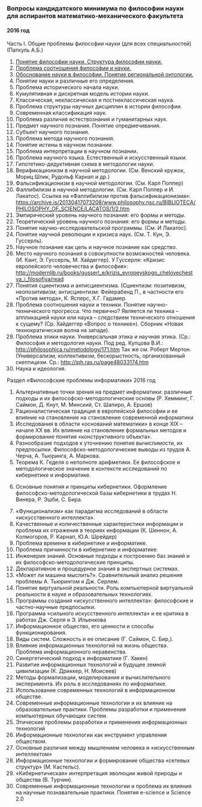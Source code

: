 ### Вопросы кандидатского минимума по философии науки для аспирантов математико-механического факультета

#### 2016 год

Часть I. Общие проблемы философии науки (для всех специальностей) (Паткуль А.Б.)

1. [Понятие философии науки. Структура философии науки.](q1.1_intros.md)
2. [Проблема соотношения философии и науки.](q1.2_corresp.md)
3. [Обоснование науки в философии. Понятие региональной онтологии.](q1.3_foundation.md)
4. Понятие науки и различные его определения.
5. Проблема исторического начала науки.
6. Кумулятивная и дискретная модель истории науки.
7. Классическая, неклассическая и постнеклассическая наука.
8. Проблема структуры научных дисциплин в истории философии.
9. Современная классификация наук.
10. Проблема различия естествознания и гуманитарных наук.
11. Предмет научного познания. Понятие опредмечивания.
12. Субъект научного познания.
13. Проблема метода научного познания.
14. Понятие истины в научном познании.
15. Проблема интерпретации в научном познании.
16. Проблема научного языка. Естественный и искусственный языки.
17. Гипотетико-дедуктивная схема в методологии науки.
18. Верификационизм в научной методологии.
(См. Венский кружок, Мориц Шлик, Рудольф Карнап и др.)
19. Фальсификационизм в научной методологии. (См. Карл Поппер)
20. Фаллибилизм в научной методологии. (См. Карл Поппер и И. Лакатос).
Ссылка на «Фаллибилизм против фальсификационизма»: https://archive.is/20130417073208/www.philosophy.nsc.ru/BIBLIOTECA/PHILOSOPHY_OF_SCIENCE/LACATOS/1/2.htm
21. Эмпирический уровень научного познания: его формы и методы.
22. Теоретический уровень научного познания: его формы и методы.
23. Понятие научно-исследовательской программы. (См. И Лакатос).
24. Понятие научной революции и кризиса наук. (См. Т. Кун, Э. Гуссерль). 
25. Научное познание как цель и научное познание как средство.
26. Место научного познания в совокупности возможностей человека. (И. Кант, Э. Гуссерль, М. Хайдеггер). У Гуссерля: «Кризис европейского человечества и философия»: http://modernlib.ru/books/gusserl_e/krizis_evropeyskogo_chelovechestva_i_filosofiya/read
27. Понятия сциентизма и антисциентизма. (Сциентизм: позитивизм, неопозитивизм; антисциентизм: Фейерабенд П., в частности его «Против метода», К. Ясперс, Х.Г. Гадамер. 
28. Проблема соотношения науки и техники. Понятие научно-технического прогресса.
Что первично? Является ли техника – аппликацией науки или наука – следствием технического отношения к сущему? (Ср. Хайдеггер «Вопрос о технике»). Сборник «Новая технократическая волна на западе).
29. Проблема этики науки. Универсальная этика и научная этика. (Ср.: Философия и методология науки. Под ред. Купцова В.И.: http://philosophica.ru/metodology/171.htm Так же см. Роберт Мертон. (Универсализм, коллективизм, бескорыстность, организованный скептицизм. Ср.: http://iph.ras.ru/page48033174.htm
30. Наука и идеология.
 
Раздел «Философские проблемы информатики» 2016 год

1. Альтернативные точки зрения на предмет информатики: различные подходы и их философско-методологические основы (Р. Хемминг, Г. Саймон, Д. Кнут, М. Минский, Ст. Шапиро, А. Ершов)
2. Рационалистическая традиция в европейской философии и ее влияние на становление на становление современной информатики
3. Исследования в области «оснований математики» в конце XIX – начале XX вв. Их влияние на становление формальных методов и формирование понятия «конструктивного объекта».
4. Разнообразие подходов к уточнению понятия вычислимости, их предпосылки. Философско-методологические выводы из трудов А. Черча, А. Тьюринга, А. Маркова.
5. Теорема К. Геделя о неполноте арифметики. Ее философское и методологическое значение в контексте исследований по кибернетике и информатике.
6) Основные понятия и принципы кибернетики. Оформление философско-методологической базы кибернетики в трудах Н. Винера, Р. Эшби, С. Бира.
7. «Функционализм» как парадигма исследований в области «искусственного интеллекта». 
8. Качественные и количественные характеристики информации и проблема их отражения в теориях информации (К. Шеннон, А. Колмогоров, Р. Карнап, Ю.А. Шрейдер)
9. Проблема времени в кибернетике и информатике.
10. Проблема причинности в кибернетике и информатике.
11. Инженерия знаний. Основные подходы к построению баз знаний и их  философско-методологические принципы.
12. Декларативное и процедурное знания в экспертных системах.
13. «Может ли машина мыслить?». Сравнительный анализ решения проблемы А. Тьюрингом и Дж. Серлем. 
14. Понятие виртуальной реальности. Роль компьютерной виртуальной реальности в науке и образовательных технологиях.
15. Программы создания «искусственного интеллекта»: философские и частно-научные предпосылки.
16. Программа «сильного искусственного интеллекта» и ее критика в работах Дж. Серля и Э. Ильенкова
17. Информационное общество, его ценности и способы функционирования.
18. Виды систем. Сложность и ее описание (Г. Саймон, С. Бир,).
19. Влияние информационных технологий на жизнь общества. Проблема информационного неравенства.
20. Синергетический подход к информатике (Г. Хакен)
21. Развитие информационных технологий и будущее земной цивилизации (К. Дриккер, Н. Моисеев)
22. Методы формализации, моделирования и вычислительного эксперимента. Их роль в исследованиях по информатике.
23. Использование современных технологий в информационном обществе.
24. Современные информационные технологии и их влияние на образовательные практики. Проблемы разработки и применения компьютерных обучающих систем.
25. Этические проблемы разработки и применения информационных технологий
26. Информационные технологии как инструмент управления обществом.
27. Основные различия между мышлением человека и «искусственным интеллектом»
28. Информационные технологии и формирование общества «сетевых структур» (М. Кастельс).
29. «Кибернетическая» интерпретация эволюции живой природы и общества (В. Турчин).
30. Современные информационные технологии и проблема их влияния на научные познавательные практики. Понятия e-science и Science 2.0
